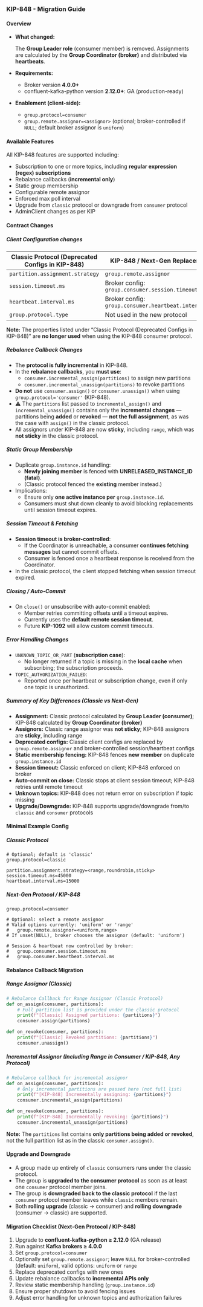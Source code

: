 ### KIP-848 - Migration Guide

#### Overview

- **What changed:**

  The **Group Leader role** (consumer member) is removed. Assignments are calculated by the **Group Coordinator (broker)** and distributed via **heartbeats**.

- **Requirements:**

  - Broker version **4.0.0+**
  - confluent-kafka-python version **2.12.0+**: GA (production-ready)

- **Enablement (client-side):**

  - `group.protocol=consumer`
  - `group.remote.assignor=<assignor>` (optional; broker-controlled if `NULL`; default broker assignor is `uniform`)

#### Available Features

All KIP-848 features are supported including:

- Subscription to one or more topics, including **regular expression (regex) subscriptions**
- Rebalance callbacks (**incremental only**)
- Static group membership
- Configurable remote assignor
- Enforced max poll interval
- Upgrade from `classic` protocol or downgrade from `consumer` protocol
- AdminClient changes as per KIP

#### Contract Changes

##### Client Configuration changes

| Classic Protocol (Deprecated Configs in KIP-848) | KIP-848 / Next-Gen Replacement                        |
|--------------------------------------------------|-------------------------------------------------------|
| `partition.assignment.strategy`                  | `group.remote.assignor`                               |
| `session.timeout.ms`                             | Broker config: `group.consumer.session.timeout.ms`    |
| `heartbeat.interval.ms`                          | Broker config: `group.consumer.heartbeat.interval.ms` |
| `group.protocol.type`                            | Not used in the new protocol                          |

**Note:** The properties listed under “Classic Protocol (Deprecated Configs in KIP-848)” are **no longer used** when using the KIP-848 consumer protocol.

##### Rebalance Callback Changes

- The **protocol is fully incremental** in KIP-848.
- In the **rebalance callbacks**, you **must use**:
  - `consumer.incremental_assign(partitions)` to assign new partitions
  - `consumer.incremental_unassign(partitions)` to revoke partitions
- **Do not** use `consumer.assign()` or `consumer.unassign()` when using `group.protocol='consumer'` (KIP-848).
- ⚠️ The `partitions` list passed to `incremental_assign()` and `incremental_unassign()` contains only the **incremental changes** — partitions being **added** or **revoked** — **not the full assignment**, as was the case with `assign()` in the classic protocol.
- All assignors under KIP-848 are now **sticky**, including `range`, which was **not sticky** in the classic protocol.

##### Static Group Membership

- Duplicate `group.instance.id` handling:
  - **Newly joining member** is fenced with **UNRELEASED_INSTANCE_ID (fatal)**.
  - (Classic protocol fenced the **existing** member instead.)
- Implications:
  - Ensure only **one active instance per** `group.instance.id`.
  - Consumers must shut down cleanly to avoid blocking replacements until session timeout expires.

##### Session Timeout & Fetching

- **Session timeout is broker-controlled**:
  - If the Coordinator is unreachable, a consumer **continues fetching messages** but cannot commit offsets.
  - Consumer is fenced once a heartbeat response is received from the Coordinator.
- In the classic protocol, the client stopped fetching when session timeout expired.

##### Closing / Auto-Commit

- On `close()` or unsubscribe with auto-commit enabled:
  - Member retries committing offsets until a timeout expires.
  - Currently uses the **default remote session timeout**.
  - Future **KIP-1092** will allow custom commit timeouts.

##### Error Handling Changes

- `UNKNOWN_TOPIC_OR_PART` (**subscription case**):
  - No longer returned if a topic is missing in the **local cache** when subscribing; the subscription proceeds.
- `TOPIC_AUTHORIZATION_FAILED`:
  - Reported once per heartbeat or subscription change, even if only one topic is unauthorized.

##### Summary of Key Differences (Classic vs Next-Gen)

- **Assignment:** Classic protocol calculated by **Group Leader (consumer)**; KIP-848 calculated by **Group Coordinator (broker)**
- **Assignors:** Classic range assignor was **not sticky**; KIP-848 assignors are **sticky**, including range
- **Deprecated configs:** Classic client configs are replaced by `group.remote.assignor` and broker-controlled session/heartbeat configs
- **Static membership fencing:** KIP-848 fences **new member** on duplicate `group.instance.id`
- **Session timeout:** Classic enforced on client; KIP-848 enforced on broker
- **Auto-commit on close:** Classic stops at client session timeout; KIP-848 retries until remote timeout
- **Unknown topics:** KIP-848 does not return error on subscription if topic missing
- **Upgrade/Downgrade:** KIP-848 supports upgrade/downgrade from/to `classic` and `consumer` protocols

#### Minimal Example Config

##### Classic Protocol

``` properties
# Optional; default is 'classic'
group.protocol=classic

partition.assignment.strategy=<range,roundrobin,sticky>
session.timeout.ms=45000
heartbeat.interval.ms=15000
```

##### Next-Gen Protocol / KIP-848

``` properties
group.protocol=consumer

# Optional: select a remote assignor
# Valid options currently: 'uniform' or 'range'
#   group.remote.assignor=<uniform,range>
# If unset(NULL), broker chooses the assignor (default: 'uniform')

# Session & heartbeat now controlled by broker:
#   group.consumer.session.timeout.ms
#   group.consumer.heartbeat.interval.ms
```

#### Rebalance Callback Migration

##### Range Assignor (Classic)

``` python
# Rebalance Callback for Range Assignor (Classic Protocol)
def on_assign(consumer, partitions):
    # Full partition list is provided under the classic protocol
    print(f"[Classic] Assigned partitions: {partitions}")
    consumer.assign(partitions)

def on_revoke(consumer, partitions):
    print(f"[Classic] Revoked partitions: {partitions}")
    consumer.unassign()
```

##### Incremental Assignor (Including Range in Consumer / KIP-848, Any Protocol)

``` python
# Rebalance callback for incremental assignor
def on_assign(consumer, partitions):
    # Only incremental partitions are passed here (not full list)
    print(f"[KIP-848] Incrementally assigning: {partitions}")
    consumer.incremental_assign(partitions)

def on_revoke(consumer, partitions):
    print(f"[KIP-848] Incrementally revoking: {partitions}")
    consumer.incremental_unassign(partitions)
```

**Note:** The `partitions` list contains **only partitions being added or revoked**, not the full partition list as in the classic `consumer.assign()`.

#### Upgrade and Downgrade

- A group made up entirely of `classic` consumers runs under the classic protocol.
- The group is **upgraded to the consumer protocol** as soon as at least one `consumer` protocol member joins.
- The group is **downgraded back to the classic protocol** if the last `consumer` protocol member leaves while `classic` members remain.
- Both **rolling upgrade** (classic → consumer) and **rolling downgrade** (consumer → classic) are supported.

#### Migration Checklist (Next-Gen Protocol / KIP-848)

1.  Upgrade to **confluent-kafka-python ≥ 2.12.0** (GA release)
2.  Run against **Kafka brokers ≥ 4.0.0**
3.  Set `group.protocol=consumer`
4.  Optionally set `group.remote.assignor`; leave `NULL` for broker-controlled (default: `uniform`), valid options: `uniform` or `range`
5.  Replace deprecated configs with new ones
6.  Update rebalance callbacks to **incremental APIs only**
7.  Review static membership handling (`group.instance.id`)
8.  Ensure proper shutdown to avoid fencing issues
9.  Adjust error handling for unknown topics and authorization failures
